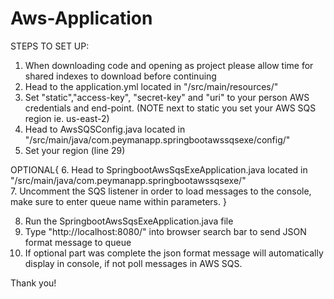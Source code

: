 # Aws-Application

STEPS TO SET UP:
1. When downloading code and opening as project please allow time for shared indexes to download before continuing
2. Head to the application.yml located in "/src/main/resources/"
3. Set "static","access-key", "secret-key" and "uri" to your person AWS credentials and end-point. (NOTE next to static you set your AWS SQS region ie. us-east-2)
4. Head to AwsSQSConfig.java located in "/src/main/java/com.peymanapp.springbootawssqsexe/config/"
5. Set your region (line 29)

OPTIONAL{
6. Head to SpringbootAwsSqsExeApplication.java located in "/src/main/java/com.peymanapp.springbootawssqsexe/"  
7. Uncomment the SQS listener in order to load messages to the console, make sure to enter queue name within parameters.
}

8. Run the SpringbootAwsSqsExeApplication.java file
9. Type "http://localhost:8080/" into browser search bar to send JSON format message to queue
10. If optional part was complete the json format message will automatically display in console, if not poll messages in AWS SQS.

Thank you!
